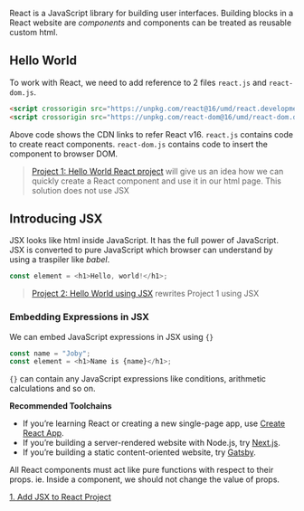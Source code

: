 React is a JavaScript library for building user interfaces. Building blocks in a React website are _components_ and components can be treated as reusable custom html.

## Hello World

To work with React, we need to add reference to 2 files `react.js` and `react-dom.js`.
```html
<script crossorigin src="https://unpkg.com/react@16/umd/react.development.js"></script>
<script crossorigin src="https://unpkg.com/react-dom@16/umd/react-dom.development.js"></script>
```
Above code shows the CDN links to refer React v16. `react.js` contains code to create react components. `react-dom.js` contains code to insert the component to browser DOM.

>[Project 1: Hello World React project](https://github.com/jobyjoseph/React/tree/01-react-hello-world) will give us an idea how we can quickly create a React component and use it in our html page. This solution does not use JSX


## Introducing JSX

JSX looks like html inside JavaScript. It has the full power of JavaScript. JSX is converted to pure JavaScript which browser can understand by using a traspiler like _babel_.

```javascript
const element = <h1>Hello, world!</h1>;
```

>[Project 2: Hello World using JSX](https://github.com/jobyjoseph/React/tree/02-react-component-jsx) rewrites Project 1 using JSX

### Embedding Expressions in JSX

We can embed JavaScript expressions in JSX using `{}`

```javascript
const name = "Joby";
const element = <h1>Name is {name}</h1>;
```

`{}` can contain any JavaScript expressions like conditions, arithmetic calculations and so on.

**Recommended Toolchains**

- If you’re learning React or creating a new single-page app, use [Create React App](https://github.com/facebook/create-react-app).
- If you’re building a server-rendered website with Node.js, try [Next.js](https://nextjs.org/).
- If you’re building a static content-oriented website, try [Gatsby](https://www.gatsbyjs.org/).

All React components must act like pure functions with respect to their props. ie. Inside a component, we should not change the value of props.

[1. Add JSX to React Project](https://github.com/jobyjoseph/React/tree/01-add-jsx-to-project)

